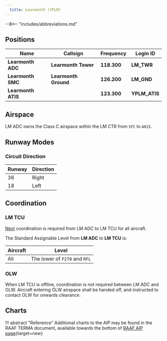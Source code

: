```yaml
---
  title: Learmonth (YPLM)
---
```


--8<-- "includes/abbreviations.md"

## Positions

| Name               | Callsign       | Frequency        | Login ID              |
| ------------------ | -------------- | ---------------- | --------------------------------------|
| **Learmonth ADC**    | **Learmonth Tower**  | **118.300**         | **LM_TWR**        |
| **Learmonth SMC**    | **Learmonth Ground**  | **126.200**      | **LM_GND**        |
| **Learmonth ATIS**    |   | **123.300**         | **YPLM_ATIS**       |

## Airspace
LM ADC owns the Class C airspace within the LM CTR from `SFC` to `A015`.

## Runway Modes
### Circuit Direction

| Runway | Direction |
| ------ | ----------|
| 36     | Right  |
| 18     | Left |

## Coordination
### LM TCU
[Next](../../controller-skills/coordination.md#next) coordination is required from LM ADC to LM TCU for all aircraft.

The Standard Assignable Level from  **LM ADC** to **LM TCU** is:

| Aircraft | Level |
| -------- | ----- |
| All | The lower of `F270` and `RFL` |

### OLW
When LM TCU is offline, coordination is not required between LM ADC and OLW. Aircraft entering OLW airspace shall be handed off, and instructed to contact OLW for onwards clearance.

## Charts
!!! abstract "Reference"
    Additional charts to the AIP may be found in the RAAF TERMA document, available towards the bottom of [RAAF AIP page](https://ais-af.airforce.gov.au/australian-aip){target=new}